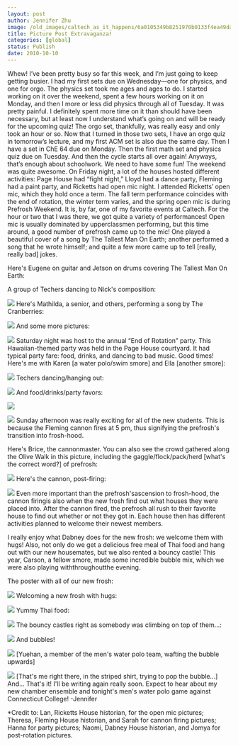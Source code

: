 ```yaml
---
layout: post
author: Jennifer Zhu
image: /old_images/caltech_as_it_happens/6a0105349b8251970b0133f4ea49da970b.jpg
title: Picture Post Extravaganza! 
categories: [global]
status: Publish
date: 2010-10-10
---
```


Whew! I’ve been pretty busy so far this week, and I’m just going to keep getting busier. I had my first sets due on Wednesday—one for physics, and one for orgo. The physics set took me ages and ages to do. I started working on it over the weekend, spent a few hours working on it on Monday, and then I more or less did physics through all of Tuesday. It was pretty painful. I definitely spent more time on it than should have been necessary, but at least now I understand what’s going on and will be ready for the upcoming quiz! The orgo set, thankfully, was really easy and only took an hour or so. Now that I turned in those two sets, I have an orgo quiz in tomorrow’s lecture, and my first ACM set is also due the same day. Then I have a set in ChE 64 due on Monday. Then the first math set and physics quiz due on Tuesday. And then the cycle starts all over again!
Anyways, that’s enough about schoolwork. We need to have some fun! The weekend was quite awesome. On Friday night, a lot of the houses hosted different activities: Page House had “fight night,” Lloyd had a dance party, Fleming had a paint party, and Ricketts had open mic night. I attended Ricketts’ open mic, which they hold once a term. The fall term performance coincides with the end of rotation, the winter term varies, and the spring open mic is during Prefrosh Weekend. It is, by far, one of my favorite events at Caltech. For the hour or two that I was there, we got quite a variety of performances! Open mic is usually dominated by upperclassmen performing, but this time around, a good number of prefrosh came up to the mic! One played a beautiful cover of a song by The Tallest Man On Earth; another performed a song that he wrote himself; and quite a few more came up to tell [really, really bad] jokes.

Here's Eugene on guitar and Jetson on drums covering The Tallest Man On Earth:

A group of Techers dancing to Nick's composition:


![](/old_images/caltech_as_it_happens/6a0105349b8251970b0133f4ea4f32970b.jpg)
Here's Mathilda, a senior, and others, performing a song by The Cranberries:


![](/old_images/caltech_as_it_happens/6a0105349b8251970b0133f4eade23970b.jpg)
And some more pictures:


![](/old_images/caltech_as_it_happens/6a0105349b8251970b0133f4ea546f970b.jpg)
Saturday night was host to the annual “End of Rotation” party. This Hawaiian-themed party was held in the Page House courtyard. It had typical party fare: food, drinks, and dancing to bad music. Good times!
Here's me with Karen [a water polo/swim smore] and Ella [another smore]:


![](/old_images/caltech_as_it_happens/6a0105349b8251970b0134880b9cf1970c.jpg)
Techers dancing/hanging out:


![](/old_images/caltech_as_it_happens/6a0105349b8251970b0133f4ebd642970b.jpg)
And food/drinks/party favors:


![](/old_images/caltech_as_it_happens/6a0105349b8251970b0133f4ebd6a5970b.jpg)

![](/old_images/caltech_as_it_happens/6a0105349b8251970b0134880b9dc8970c.jpg)
Sunday afternoon was really exciting for all of the new students. This is because the Fleming cannon fires at 5 pm, thus signifying the prefrosh's transition into frosh-hood.

Here's Brice, the cannonmaster. You can also see the crowd gathered along the Olive Walk in this picture, including the gaggle/flock/pack/herd [what's the correct word?] of prefrosh:


![](/old_images/caltech_as_it_happens/6a0105349b8251970b0134880aa5c2970c.jpg)
Here's the cannon, post-firing:


![](/old_images/caltech_as_it_happens/6a0105349b8251970b0133f4ead0d4970b.jpg)
Even more important than the prefrosh'sascension to frosh-hood, the cannon firingis also when the new frosh find out what houses they were placed into. After the cannon fired, the prefrosh all rush to their favorite house to find out whether or not they got in. Each house then has different activities planned to welcome their newest members.

I really enjoy what Dabney does for the new frosh: we welcome them with hugs! Also, not only do we get a delicious free meal of Thai food and hang out with our new housemates, but we also rented a bouncy castle! This year, Carson, a fellow smore, made some incredible bubble mix, which we were also playing withthroughoutthe evening.

The poster with all of our new frosh:


![](/old_images/caltech_as_it_happens/6a0105349b8251970b0134880ab5cf970c.jpg)
Welcoming a new frosh with hugs:


![](/old_images/caltech_as_it_happens/6a0105349b8251970b0134880ab640970c.jpg)
Yummy Thai food:


![](/old_images/caltech_as_it_happens/6a0105349b8251970b0133f4eaeaf3970b.jpg)
The bouncy castles right as somebody was climbing on top of them...:


![](/old_images/caltech_as_it_happens/6a0105349b8251970b0133f4eaeb65970b.jpg)
And bubbles!


![](/old_images/caltech_as_it_happens/6a0105349b8251970b0134880ab78b970c.jpg)
[Yuehan, a member of the men's water polo team, wafting the bubble upwards]


![](/old_images/caltech_as_it_happens/6a0105349b8251970b0133f4eaebe4970b.jpg)
[That's me right there, in the striped shirt, trying to pop the bubble...]
And... That's it! I'll be writing again really soon. Expect to hear about my new chamber ensemble and tonight's men's water polo game against Connecticut College!
-Jennifer

*Credit to: Lan, Ricketts House historian, for the open mic pictures; Theresa, Fleming House historian, and Sarah for cannon firing pictures; Hanna for party pictures; Naomi, Dabney House historian, and Jomya for post-rotation pictures.

